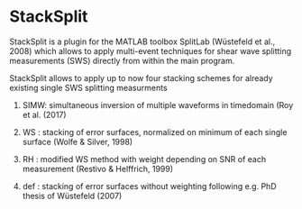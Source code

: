 
# StackSplit

StackSplit is a plugin for the MATLAB toolbox SplitLab (Wüstefeld et al., 2008) which allows to apply multi-event techniques for shear wave splitting measurements (SWS) directly from within the main program. 

StackSplit allows to apply up to now four stacking schemes for already existing single SWS splitting measurments 




1) SIMW: simultaneous inversion of multiple waveforms in timedomain (Roy et al. (2017)

2) WS  : stacking of error surfaces, normalized on minimum of each single surface (Wolfe & Silver, 1998)

3) RH  : modified WS method with weight depending on SNR of each measurement (Restivo & Helffrich, 1999)

4) def : stacking of error surfaces without weighting following e.g. PhD thesis of Wüstefeld (2007)


